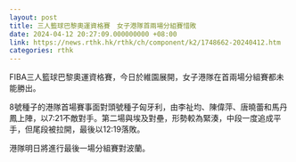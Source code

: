 ```yaml
---
layout: post
title: 三人籃球巴黎奧運資格賽　女子港隊首兩場分組賽惜敗
date: 2024-04-12 20:27:09.000000000 +08:00
link: https://news.rthk.hk/rthk/ch/component/k2/1748662-20240412.htm
categories: rthk
---
```


FIBA三人籃球巴黎奧運資格賽，今日於維園展開，女子港隊在首兩場分組賽都未能勝出。

8號種子的港隊首場賽事面對頭號種子匈牙利，由李祉均、陳偉萍、唐曉蕾和馬丹鳳上陣，以7:21不敵對手。第二場與埃及對壘，形勢較為緊湊，中段一度追成平手，但尾段被拉開，最後以12:19落敗。

港隊明日將進行最後一場分組賽對波蘭。
